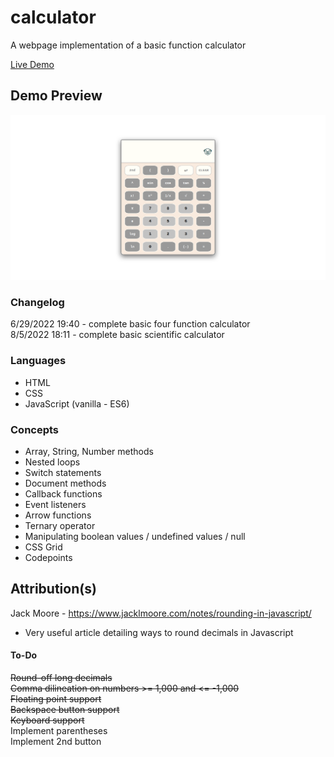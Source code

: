 # calculator
A webpage implementation of a basic function calculator<br>

[Live Demo](https://sorrrb.github.io/js-calculator/)

## Demo Preview
![Calculator Demo](./resources/calcdemofinal.png)

### Changelog
6/29/2022 19:40 - complete basic four function calculator<br>
8/5/2022 18:11 - complete basic scientific calculator

### Languages
- HTML
- CSS
- JavaScript (vanilla - ES6)

### Concepts
- Array, String, Number methods
- Nested loops
- Switch statements
- Document methods
- Callback functions
- Event listeners
- Arrow functions
- Ternary operator
- Manipulating boolean values / undefined values / null
- CSS Grid
- Codepoints

## Attribution(s)
Jack Moore - https://www.jacklmoore.com/notes/rounding-in-javascript/
- Very useful article detailing ways to round decimals in Javascript

#### To-Do
~~Round-off long decimals~~<br>
~~Comma dilineation on numbers >= 1,000 and <= -1,000~~<br>
~~Floating point support~~<br>
~~Backspace button support~~<br>
~~Keyboard support~~<br>
Implement parentheses<br>
Implement 2nd button<br>